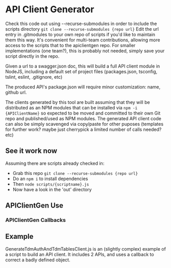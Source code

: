 # API Client Generator

Check this code out using --recurse-submodules in order to include the scripts directory `git clone --recurse-submodules {repo url}`
Edit the url entry in .gitmodules to your own repo of scripts if you'd like to maintain them this way. It's convenient for multi-team contributions, allowing more access to the scripts that to the apiclientgen repo. For smaller implementations (one team?), this is probably not needed, simply save your script directly in the repo.

Given a url to a swagger.json doc, this will build a full API client module in NodeJS, including a default set of project files (packages.json, tsconfig, tslint, eslint, .gitignore, etc)

The produced API's package.json will require minor customization: name, github url. 

The clients generated by this tool are built assuming that they will be distributed as an NPM modules that can be installed via `npm -i {APIClientName}` so expected to be moved and committed to their own Git repo and published/used as NPM modules. The generated API client code can also be simply scavenged via copy/paste for other puposes (templates for further work? maybe just cherrypick a limited number of calls needed? etc)

## See it work now

Assuming there are scripts already checked in:

- Grab this repo `git clone --recurse-submodules {repo url}`
- Do an `npm i` to install dependencies
- Then `node scripts/{scriptname}.js`
- Now have a look in the 'out' directory

## APIClientGen Use

### APIClientGen Callbacks

## Example

GenerateTdmAuthAndTdmTablesClient.js is an (slightly complex) example of a script to build an API client. It includes 2 APIs, and uses a callback to correct a badly defined object.
